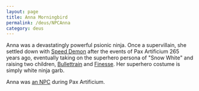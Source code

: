 ```yaml
---
layout: page
title: Anna Morningbird
permalink: /deus/NPCAnna
category: deus
---
```

Anna was a devastatingly powerful psionic ninja. Once a supervillain, she settled down with [Speed Demon](NPCMoses) after the events of Pax Artificium 265 years ago, eventually taking on the superhero persona of &quot;Snow White&quot; and raising two children, [Bullettrain](NPCMarcus) and [Finesse](NPCLaura). Her superhero costume is simply white ninja garb.

Anna was [an NPC](http://restlesswarrior.com/pax/npcs/anna.html) during Pax Artificium.
